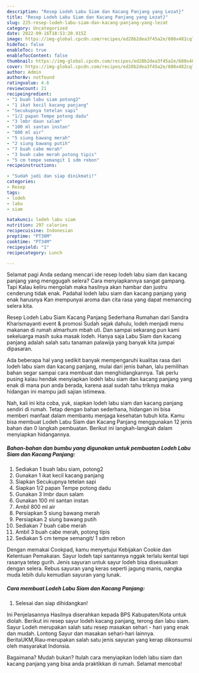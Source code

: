 ```yaml
---
description: "Resep Lodeh Labu Siam dan Kacang Panjang yang Lezat}"
title: "Resep Lodeh Labu Siam dan Kacang Panjang yang Lezat}"
slug: 225-resep-lodeh-labu-siam-dan-kacang-panjang-yang-lezat
category: Uncategorized
date: 2022-09-16T18:53:20.915Z
image: https://img-global.cpcdn.com/recipes/ed28b2dea3f45a2e/680x482cq70/lodeh-labu-siam-dan-kacang-panjang-foto-resep-utama.jpg
hideToc: false
enableToc: true
enableTocContent: false
thumbnail: https://img-global.cpcdn.com/recipes/ed28b2dea3f45a2e/680x482cq70/lodeh-labu-siam-dan-kacang-panjang-foto-resep-utama.jpg
cover: https://img-global.cpcdn.com/recipes/ed28b2dea3f45a2e/680x482cq70/lodeh-labu-siam-dan-kacang-panjang-foto-resep-utama.jpg
author: Admin
authorAv: notfound
ratingvalue: 4.6
reviewcount: 21
recipeingredient:
- "1 buah labu siam potong2"
- "1 ikat kecil kacang panjang"
- "Secukupnya tetelan sapi"
- "1/2 papan Tempe potong dadu"
- "3 lmbr daun salam"
- "100 ml santan instan"
- "800 ml air"
- "5 siung bawang merah"
- "2 siung bawang putih"
- "7 buah cabe merah"
- "3 buah cabe merah potong tipis"
- "5 cm tempe semangit 1 sdm rebon"
recipeinstructions:

- "Sudah jadi dan siap dinikmati!"
categories:
- Resep
tags:
- lodeh
- labu
- siam

katakunci: lodeh labu siam 
nutrition: 297 calories
recipecuisine: Indonesian
preptime: "PT30M"
cooktime: "PT34M"
recipeyield: "1"
recipecategory: Lunch

---
```



Selamat pagi Anda sedang mencari ide resep lodeh labu siam dan kacang panjang yang menggugah selera? Cara menyiapkannya sangat gampang. Tapi Kalau keliru mengolah maka hasilnya akan hambar dan justru cenderung tidak enak. Padahal lodeh labu siam dan kacang panjang yang enak harusnya Kan mempunyai aroma dan cita rasa yang dapat memancing selera kita.


Resep Lodeh Labu Siam Kacang Panjang Sederhana Rumahan dari Sandra Kharismayanti event &amp; promosi Sudah sejak dahulu, lodeh menjadi menu makanan di rumah almarhum mbah uti. Dan sampai sekarang pun kami sekeluarga masih suka masak lodeh. Hanya saja Labu Siam dan kacang panjang adalah salah satu tanaman palawija yang banyak kita jumpai dipasaran.

Ada beberapa hal yang sedikit banyak mempengaruhi kualitas rasa dari lodeh labu siam dan kacang panjang, mulai dari jenis bahan, lalu pemilihan bahan segar sampai cara membuat dan menghidangkannya. Tak perlu pusing kalau hendak menyiapkan lodeh labu siam dan kacang panjang yang enak di mana pun anda berada, karena asal sudah tahu triknya maka hidangan ini mampu jadi sajian istimewa.


Nah, kali ini kita coba, yuk, siapkan lodeh labu siam dan kacang panjang sendiri di rumah. Tetap dengan bahan sederhana, hidangan ini bisa memberi manfaat dalam membantu menjaga kesehatan tubuh kita. Kamu bisa membuat Lodeh Labu Siam dan Kacang Panjang menggunakan 12 jenis bahan dan 0 langkah pembuatan. Berikut ini langkah-langkah dalam menyiapkan hidangannya.

<!--inarticleads1-->

##### Bahan-bahan dan bumbu yang digunakan untuk pembuatan Lodeh Labu Siam dan Kacang Panjang:

1. Sediakan 1 buah labu siam, potong2
1. Gunakan 1 ikat kecil kacang panjang
1. Siapkan Secukupnya tetelan sapi
1. Siapkan 1/2 papan Tempe potong dadu
1. Gunakan 3 lmbr daun salam
1. Gunakan 100 ml santan instan
1. Ambil 800 ml air
1. Persiapkan 5 siung bawang merah
1. Persiapkan 2 siung bawang putih
1. Sediakan 7 buah cabe merah
1. Ambil 3 buah cabe merah, potong tipis
1. Sediakan 5 cm tempe semangit/ 1 sdm rebon


Dengan memakai Cookpad, kamu menyetujui Kebijakan Cookie dan Ketentuan Pemakaian. Sayur lodeh tapi santannya nggak terlalu kental tapi rasanya tetep gurih. Jenis sayuran untuk sayur lodeh bisa disesuaikan dengan selera. Rebus sayuran yang keras seperti jagung manis, nangka muda lebih dulu kemudian sayuran yang lunak. 

<!--inarticleads2-->

##### Cara membuat Lodeh Labu Siam dan Kacang Panjang:


1. Selesai dan siap dihidangkan!

Ini Penjelasannya Hasilnya diserahkan kepada BPS Kabupaten/Kota untuk diolah. Berikut ini resep sayur lodeh kacang panjang, terong dan labu siam. Sayur Lodeh merupakan salah satu resep masakan sehari - hari yang enak dan mudah. Lontong Sayur dan masakan sehari-hari lainnya. BeritaUKM,Riau-merupakan salah satu jenis sayuran yang kerap dikonsumsi oleh masyarakat Indonsia. 

Bagaimana? Mudah bukan? Itulah cara menyiapkan lodeh labu siam dan kacang panjang yang bisa anda praktikkan di rumah. Selamat mencoba!
